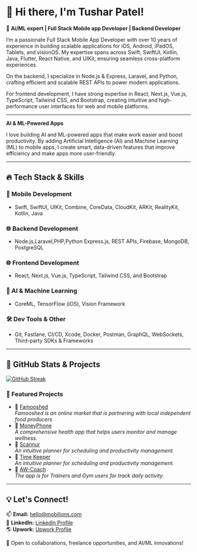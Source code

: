 # 👋 Hi there, I'm Tushar Patel!

🚀 **Ai/ML expert | Full Stack Mobile app Developer | Backend Developer**

I’m a passionate Full Stack Mobile App Developer with over 10 years of experience in building scalable applications for iOS, Android, iPadOS, Tablets, and visionOS. My expertise spans across Swift, SwiftUI, Kotlin, Java, Flutter, React Native, and UIKit, ensuring seamless cross-platform experiences.

On the backend, I specialize in Node.js & Express, Laravel, and Python, crafting efficient and scalable REST APIs to power modern applications.

For frontend development, I have strong expertise in React, Next.js, Vue.js, TypeScript, Tailwind CSS, and Bootstrap, creating intuitive and high-performance user interfaces for web and mobile platforms.

---
**AI & ML-Powered Apps**

I love building AI and ML-powered apps that make work easier and boost productivity. By adding Artificial Intelligence (AI) and Machine Learning (ML) to mobile apps, I create smart, data-driven features that improve efficiency and make apps more user-friendly.

---

## 🔥 Tech Stack & Skills
### 🎨 Mobile Development
- Swift, SwiftUI, UIKit, Combine, CoreData, CloudKit, ARKit, RealityKit, Kotlin, Java  

### 🌐 Backend Development
- Node.js,Laravel,PHP,Python Express.js, REST APIs, Firebase, MongoDB, PostgreSQL

### 🌐 Frontend Development
- React, Next.js, Vue.js, TypeScript, Tailwind CSS, and Bootstrap

### 🤖 AI & Machine Learning
- CoreML, TensorFlow (iOS), Vision Framework  

### 🛠️ Dev Tools & Other
- Git, Fastlane, CI/CD, Xcode, Docker, Postman, GraphQL, WebSockets, Third-party SDKs & Frameworks  

---

## 📌 GitHub Stats & Projects
[![GitHub Streak](https://streak-stats.demolab.com?user=gediyaprayag&theme=prussian&short_numbers=true)](https://git.io/streak-stats)

### 🚀 Featured Projects
- 📱 [Famooshed](https://play.google.com/store/apps/details?id=com.famooshed&hl=en)  
  *Famooshed is an online market that is partnering with local independent food producers*
- 📱 [MoneyPhone](https://play.google.com/store/apps/details?id=com.moneyphone.moneyphone)  
  *A comprehensive health app that helps users monitor and manage wellness.*
- 📱 [Scannur](https://apps.apple.com/in/app/scannur/id1560168842)  
  *An intuitive planner for scheduling and productivity management.*
- 📱 [Time Keeper](https://apps.apple.com/kw/app/time-keeper-kuwait/id1448231512)  
  *An intuitive planner for scheduling and productivity management.*
- 📱 [AW-Coach](https://apps.apple.com/app/team-aw-coaching/id1544907658)  
  *The app is for Trainers and Gym users for track daily activity.*

---

## 💡 Let's Connect!
📫 **Email:** hello@mobilions.com  
💼 **LinkedIn:** [LinkedIn Profile](https://www.linkedin.com/in/tushar-patel-mobilions/)  
🌎 **Upwork:** [Upwork Profile](https://www.upwork.com/freelancers/tusharp)  

💙 Open to collaborations, freelance opportunities, and AI/ML innovations!
